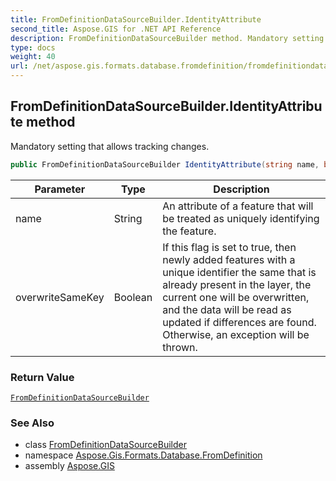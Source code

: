 ```yaml
---
title: FromDefinitionDataSourceBuilder.IdentityAttribute
second_title: Aspose.GIS for .NET API Reference
description: FromDefinitionDataSourceBuilder method. Mandatory setting that allows tracking changes
type: docs
weight: 40
url: /net/aspose.gis.formats.database.fromdefinition/fromdefinitiondatasourcebuilder/identityattribute/
---
```

## FromDefinitionDataSourceBuilder.IdentityAttribute method

Mandatory setting that allows tracking changes.

```csharp
public FromDefinitionDataSourceBuilder IdentityAttribute(string name, bool overwriteSameKey = true)
```

| Parameter | Type | Description |
| --- | --- | --- |
| name | String | An attribute of a feature that will be treated as uniquely identifying the feature. |
| overwriteSameKey | Boolean | If this flag is set to true, then newly added features with a unique identifier the same that is already present in the layer, the current one will be overwritten, and the data will be read as updated if differences are found. Otherwise, an exception will be thrown. |

### Return Value

[`FromDefinitionDataSourceBuilder`](../)

### See Also

* class [FromDefinitionDataSourceBuilder](../)
* namespace [Aspose.Gis.Formats.Database.FromDefinition](../../fromdefinitiondatasourcebuilder/)
* assembly [Aspose.GIS](../../../)


